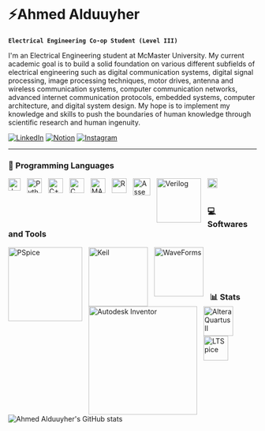 # ⚡Ahmed Alduuyher

**`Electrical Engineering Co-op Student (Level III)`**

I'm an Electrical Engineering student at McMaster University. My current academic goal is to build a solid foundation on various different subfields of electrical engineering such as digital communication systems, digital signal processing, image processing techniques, motor drives, antenna and wireless communication systems, computer communication networks, advanced internet communication protocols, embedded systems, computer architecture, and digital system design. My hope is to implement my knowledge and skills to push the boundaries of human knowledge through scientific research and human ingenuity. 

   <p align="left">
      <a href="https://www.linkedin.com/in/ahmedalduuyher/">
         <img alt="LinkedIn" title="LinkedIn" src="https://img.shields.io/badge/linkedin-%230077B5.svg?&style=for-the-badge&logo=linkedin&logoColor=white"/></a> 
      <a href="https://victorious-captain-c72.notion.site/Hi-I-m-Ahmed-Alduuyher-e2bf95e4b1dc4cccb413ce1644b60bd1">
         <img alt="Notion" title="Notion" src="https://img.shields.io/badge/Notion-black?style=for-the-badge&logo=Notion"/></a>
     <a href="https://www.instagram.com/ahmedalduuyher/">
         <img alt="Instagram" title="Instagram" src="https://img.shields.io/badge/instagram-%23E4405F.svg?&style=for-the-badge&logo=instagram&logoColor=white"/></a>
   </p>

---

### 🧰 Programming Languages


<img align="left" alt="JavaScript" width="25px" style="padding-right:10px;" src="https://cdn.jsdelivr.net/gh/devicons/devicon/icons/javascript/javascript-original.svg" />
<img align="left" alt="Python" width="30px" style="padding-right:10px;" src="https://cdn.jsdelivr.net/gh/devicons/devicon/icons/python/python-original.svg" />
<img align="left" alt="C++" width="30px" style="padding-right:10px;" src="https://cdn.jsdelivr.net/gh/devicons/devicon/icons/cplusplus/cplusplus-original.svg" />
<img align="left" alt="C" width="30px" style="padding-right:10px;" src="https://cdn.jsdelivr.net/gh/devicons/devicon/icons/c/c-original.svg" />
<img align="left" alt="MATLAB" width="30px" style="padding-right:10px;" src="https://cdn.jsdelivr.net/gh/devicons/devicon/icons/matlab/matlab-original.svg" />
<img align="left" alt="R" width="30px" style="padding-right:10px;" src="https://cdn.jsdelivr.net/gh/devicons/devicon/icons/r/r-original.svg" />
<img align="left" alt="Assembly Language" width="35px" style="padding-right:10px;" src="https://veriklick.com/wp-content/uploads/2021/12/Assembly.png" />
<img align="left" alt="Verilog" width="90px" style="padding-right:10px;" src="https://upload.wikimedia.org/wikipedia/en/e/ef/SystemVerilog_logo.png" />
<img align="left" alt="Java" width="20px" style="padding-right:10px;" src="https://upload.wikimedia.org/wikipedia/en/thumb/3/30/Java_programming_language_logo.svg/1200px-Java_programming_language_logo.svg.png" />
<br />

#
### 💻 Softwares and Tools


<img align="left" alt="PSpice" width="150px" style="padding-right:10px;" src="https://www.pspice.com/sites/default/files/pspice-for-ti-logo.png"/>
<img align="left" alt="Keil" width="120px" style="padding-right:10px;" src="https://upload.wikimedia.org/wikipedia/en/thumb/8/8d/Keil_logo.svg/1200px-Keil_logo.svg.png"/>
<img align="left" alt="WaveForms" width="100px" style="padding-right:10px;" src="https://cdn11.bigcommerce.com/s-7gavg/product_images/uploaded_images/waveforms-logo-300.png"/>
<img align="left" alt="Autodesk Inventor" width="220px" style="padding-right:10px;" src="https://nexgensolutions.com/wp-content/uploads/2022/04/Inventor-Professional-2023-lockup-Blk-OL-ADSK-No-Year-1-line-1.png"/>
<img align="left" alt="Altera Quartus II" width="60px" style="padding-right:10px;" src="https://streamhpc.com/wp-content/uploads/2016/10/quartus-300x284.jpg"/>
<img align="left" alt="LTSpice" width="50px" style="padding-right:10px;" src="https://djtnrpkvps28m.cloudfront.net/uploads/2020/11/LTSpice-logo.jpg"/>

<br>
<br>
<br />

#

### 📊 Stats

![Ahmed Alduuyher's GitHub stats](https://github-readme-stats.vercel.app/api?username=ahmedalduuyher&show_icons=true&theme=gruvbox)

<!-- ![GitHub Streak](https://streak-stats.demolab.com?user=ahmedalduuyher&theme=gruvbox&border_radius=4.5) -->

#
